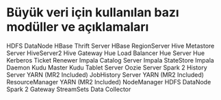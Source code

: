 # Büyük veri için kullanılan bazı modüller ve açıklamaları
HDFS DataNode 
HBase Thrift Server
HBase RegionServer
Hive Metastore Server
HiveServer2
Hive Gateway
Hue Load Balancer
Hue Server
Hue Kerberos Ticket Renewer
Impala Catalog Server
Impala StateStore
Impala Daemon
Kudu Master
Kudu Tablet Server
Oozie Server
Spark 2 History Server
YARN (MR2 Included) JobHistory Server
YARN (MR2 Included) ResourceManager
YARN (MR2 Included) NodeManager
HDFS DataNode
Spark 2 Gateway
StreamSets Data Collector
